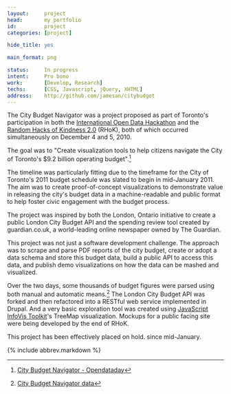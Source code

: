 ```yaml
---
layout:     project
head:       my portfolio
id:         project
categories: [project]

hide_title: yes

main_format: png

status:     In progress
intent:     Pro bono
work:       [Develop, Research]
techs:      [CSS, Javascript, jQuery, XHTML]
address:    http://github.com/jamesan/citybudget
---
```

The City Budget Navigator was a project proposed as part of Toronto's participation in both the [International Open Data Hackathon](http://www.opendataday.org/) and the [Random Hacks of Kindness 2.0](http://www.rhok.org/events/rhok-2/) (RHoK), both of which occurred simultaneously on December 4 and 5, 2010.

The goal was to "Create visualization tools to help citizens navigate the City of Toronto's $9.2 billion operating budget".[^1]

The timeline was particularly fitting due to the timeframe for the City of Toronto's 2011 budget schedule was slated to begin in mid-January 2011. The aim was to create proof-of-concept visualizations to demonstrate value in releasing the city's budget data in a machine-readable and public format to help foster civic engagement with the budget process.

The project was inspired by both the London, Ontario initiative to create a public London City Budget API and the spending review tool created by guardian.co.uk, a world-leading online newspaper owned by The Guardian.

This project was not just a software development challenge. The approach was to scrape and parse PDF reports of the city budget, create or adopt a data schema and store this budget data, build a public API to access this data, and publish demo visualizations on how the data can be mashed and visualized.

Over the two days, some thousands of budget figures were parsed using both manual and automatic means.[^2] The London City Budget API was forked and then refactored into a RESTful web service implemented in Drupal. And a very basic exploration tool was created using [JavaScript InfoVis Toolkit](http://thejit.org/)'s TreeMap visualization. Mockups for a public facing site were being developed by the end of RHoK.

This project has been effectively placed on hold. since mid-January.

[^1]: [City Budget Navigator - Opendataday](http://www.opendataday.org/wiki/City_Budget_Navigator)
[^2]: [City Budget Navigator data](https://spreadsheets.google.com/ccc?key=0AqAzr4q8YMGTdHlaeUs2d1pzTG9pQjc2bDZ5b0tPSnc&hl=en&authkey=CNTC_6QK#gid=1)

{% include abbrev.markdown %}